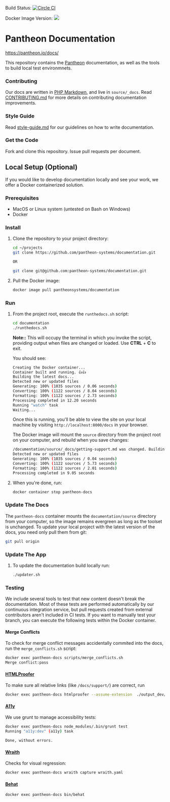 Build Status: [![Circle CI](https://circleci.com/gh/pantheon-systems/documentation.svg?style=svg)](https://circleci.com/gh/pantheon-systems/documentation)


Docker Image Version: ![](https://img.shields.io/badge/version-0.0.4-green.svg)

Pantheon Documentation
======================
https://pantheon.io/docs/

This repository contains the [Pantheon](https://pantheon.io) documentation, as well as the tools to build local test environmnets.

### Contributing

Our docs are written in [PHP Markdown](), and live in `source/_docs`. Read [CONTRIBUTING.md](<CONTRIBUTING.md>) for more details on contributing
documentation improvements.

### Style Guide

Read [style-guide.md](<style-guide.md>) for our guidelines on how to write
documentation.

### Get the Code
Fork and clone this repository. Issue pull requests per document.

## Local Setup (Optional)

If you would like to develop documentation locally and see your work, we offer a Docker containerized solution.

### Prerequisites

 - MacOS or Linux system (untested on Bash on Windows)
 - Docker

### Install

1. Clone the repository to your project directory:

    ```bash
    cd ~/projects
    git clone https://github.com/pantheon-systems/documentation.git

    OR

    git clone git@github.com:pantheon-systems/documentation.git
    ```

1. Pull the Docker image:

    ```bash
    docker image pull pantheonsystems/documentation
    ```

### Run

1. From the project root, execute the `runthedocs.sh` script:

    ```bash
    cd documentation
    ./runthedocs.sh
    ```

    **Note::** This will occupy the terminal in which you invoke the script, providing output when files are changed or loaded. Use **CTRL** + **C** to exit.

    You should see:

    ```bash
    Creating the Docker container...
    Container built and running. 👍👍
    Building the latest docs...
    Detected new or updated files
    Generating: 100% (1035 sources / 0.06 seconds)
    Converting: 100% (1122 sources / 8.04 seconds)
    Formatting: 100% (1122 sources / 2.73 seconds)
    Processing completed in 12.20 seconds
    Running "watch" task
    Waiting...
    ```

    Once this is running, you'll be able to view the site on your local machine by visiting `http://localhost:8000/docs` in your browser.

    The Docker image will mount the `source` directory from the project root on your computer, and rebuild when you save changes:

    ```bash
    /documentation/source/_docs/getting-support.md was changed. Building...
    Detected new or updated files
    Generating: 100% (1035 sources / 0.04 seconds)
    Converting: 100% (1122 sources / 5.73 seconds)
    Formatting: 100% (1122 sources / 2.01 seconds)
    Processing completed in 9.05 seconds
    ```

1. When you're done, run:

    ```bash
    docker container stop pantheon-docs
    ```

### Update The Docs

The `pantheon-docs` container mounts the `documentation/source` directory from your computer, so the image remains evergreen as long as the toolset is unchanged. To update your local project with the latest version of the docs, you need only pull them from git:

```bash
git pull origin
```

### Update The App



1. To update the documentation build locally run:

    ```bash
    ./updater.sh
    ```

### Testing

We include several tools to test that new content doesn't break the documentation. Most of these tests are performed automatically by our continuous integration service, but pull requests created from external contributors aren't included in CI tests. If you want to manually test your branch, you can execute the following tests within the Docker container.

#### Merge Conflicts

To check for merge conflict messages accidentally commited into the docs, run the `merge_conflicts.sh` script:

```bash
docker exec pantheon-docs scripts/merge_conflicts.sh
Merge conflict:pass
```
#### [HTMLProofer](https://github.com/gjtorikian/html-proofer)

To make sure all relative links (like `/docs/support/`) are correct, run

```bash
docker exec pantheon-docs htmlproofer --assume-extension  ./output_dev/ --disable-external true
```

#### [A11y](https://github.com/addyosmani/a11y)

We use grunt to manage accessibility tests:

```bash
docker exec pantheon-docs node_modules/.bin/grunt test
Running "a11y:dev" (a11y) task

Done, without errors.
```

#### [Wraith](https://github.com/BBC-News/wraith)

Checks for visual regression:

```bash
docker exec pantheon-docs wraith capture wraith.yaml
```

#### [Behat](https://github.com/Behat/Behat)

```bash
docker exec pantheon-docs bin/behat
```

